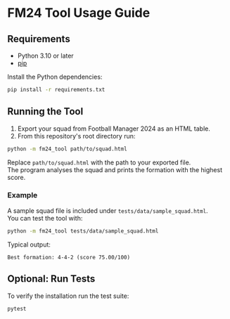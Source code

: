 # FM24 Tool Usage Guide

## Requirements
- Python 3.10 or later
- [pip](https://pip.pypa.io/)

Install the Python dependencies:

```bash
pip install -r requirements.txt
```

## Running the Tool
1. Export your squad from Football Manager 2024 as an HTML table.
2. From this repository's root directory run:

```bash
python -m fm24_tool path/to/squad.html
```

Replace `path/to/squad.html` with the path to your exported file.  
The program analyses the squad and prints the formation with the highest score.

### Example
A sample squad file is included under `tests/data/sample_squad.html`.  
You can test the tool with:

```bash
python -m fm24_tool tests/data/sample_squad.html
```

Typical output:

```
Best formation: 4-4-2 (score 75.00/100)
```

## Optional: Run Tests
To verify the installation run the test suite:

```bash
pytest
```

